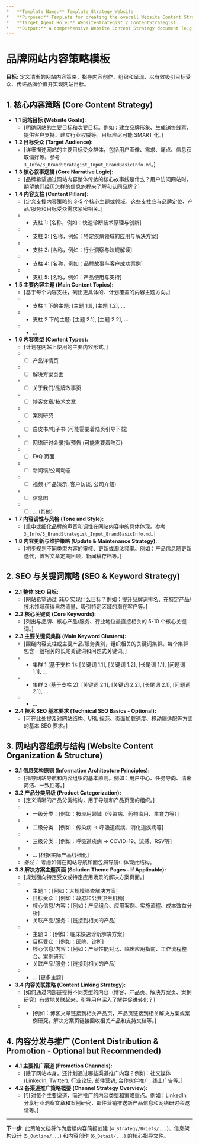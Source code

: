 ```yaml
---
*   **Template Name:** Template_Strategy_Website
*   **Purpose:** Template for creating the overall Website Content Strategy document.
*   **Target Agent Role:** WebsiteStrategist / ContentStrategist
*   **Output:** A comprehensive Website Content Strategy document (e.g., `4_Strategy/4_WebsiteStrategist_Strategy_WebsiteBasic.md`).
---
```


# 品牌网站内容策略模板

**目标:** 定义清晰的网站内容策略，指导内容创作、组织和呈现，以有效吸引目标受众、传递品牌价值并实现网站目标。

## 1. 核心内容策略 (Core Content Strategy)

*   **1.1 网站目标 (Website Goals):**
    *   [明确网站的主要目标和次要目标。例如：建立品牌形象、生成销售线索、提供客户支持、建立行业权威等。目标应尽可能 SMART 化。]
*   **1.2 目标受众 (Target Audience):**
    *   [详细描述网站的主要目标受众群体，包括用户画像、需求、痛点、信息获取偏好等。参考 `3_Info/3_BrandStrategist_Input_BrandBasicInfo.md`。]
*   **1.3 核心叙事逻辑 (Core Narrative Logic):**
    *   [品牌希望通过网站内容整体传达的核心故事线是什么？用户访问网站时，期望他们经历怎样的信息旅程来了解和认同品牌？]
*   **1.4 内容支柱 (Content Pillars):**
    *   [定义支撑内容策略的 3-5 个核心主题或领域。这些支柱应与品牌定位、产品/服务和目标受众需求紧密相关。]
    *   *   支柱 1: [名称，例如：快速诊断技术原理与创新]
    *   *   支柱 2: [名称，例如：特定疾病领域的应用与解决方案]
    *   *   支柱 3: [名称，例如：行业洞察与法规解读]
    *   *   支柱 4: [名称，例如：品牌故事与客户成功案例]
    *   *   支柱 5: [名称，例如：产品使用与支持]
*   **1.5 主要内容主题 (Main Content Topics):**
    *   [基于每个内容支柱，列出更具体的、计划覆盖的内容主题方向。]
    *   *   支柱 1 下的主题: [主题 1.1], [主题 1.2], ...
    *   *   支柱 2 下的主题: [主题 2.1], [主题 2.2], ...
    *   *   ...
*   **1.6 内容类型 (Content Types):**
    *   [计划在网站上使用的主要内容形式。]
    *   *   [ ] 产品详情页
    *   *   [ ] 解决方案页面
    *   *   [ ] 关于我们/品牌故事页
    *   *   [ ] 博客文章/技术文章
    *   *   [ ] 案例研究
    *   *   [ ] 白皮书/电子书 (可能需要着陆页引导下载)
    *   *   [ ] 网络研讨会录播/预告 (可能需要着陆页)
    *   *   [ ] FAQ 页面
    *   *   [ ] 新闻稿/公司动态
    *   *   [ ] 视频 (产品演示, 客户访谈, 公司介绍)
    *   *   [ ] 信息图
    *   *   [ ] ... (其他)
*   **1.7 内容调性与风格 (Tone and Style):**
    *   [重申或细化品牌的声音和调性在网站内容中的具体体现。参考 `3_Info/3_BrandStrategist_Input_BrandBasicInfo.md`。]
*   **1.8 内容更新与维护策略 (Update & Maintenance Strategy):**
    *   [初步规划不同类型内容的审核、更新或淘汰频率。例如：产品信息随更新迭代，博客文章定期回顾，新闻稿存档等。]

## 2. SEO 与关键词策略 (SEO & Keyword Strategy)

*   **2.1 整体 SEO 目标:**
    *   [网站希望通过 SEO 实现什么目标？例如：提升品牌词排名、在特定产品/技术领域获得自然流量、吸引特定区域的潜在客户等。]
*   **2.2 核心关键词 (Core Keywords):**
    *   [列出与品牌、核心产品/服务、行业地位最直接相关的 5-10 个核心关键词。]
*   **2.3 主要关键词集群 (Main Keyword Clusters):**
    *   [围绕内容支柱或主要产品/服务类别，组织相关的关键词集群。每个集群包含一组相关的长尾关键词和问题式关键词。]
    *   *   集群 1 (基于支柱 1): [关键词 1.1], [关键词 1.2], [长尾词 1.1], [问题词 1.1], ...
    *   *   集群 2 (基于支柱 2): [关键词 2.1], [关键词 2.2], [长尾词 2.1], [问题词 2.1], ...
    *   *   ...
*   **2.4 技术 SEO 基本要求 (Technical SEO Basics - Optional):**
    *   [可在此处提及对网站结构、URL 规范、页面加载速度、移动端适配等方面的基本 SEO 要求。]

## 3. 网站内容组织与结构 (Website Content Organization & Structure)

*   **3.1 信息架构原则 (Information Architecture Principles):**
    *   [指导网站导航和内容组织的基本原则。例如：用户中心、任务导向、清晰简洁、一致性等。]
*   **3.2 产品分类层级 (Product Categorization):**
    *   [定义清晰的产品分类结构，用于导航和产品页面的组织。]
    *   *   一级分类：[例如：按应用领域（传染病、药物滥用、生育力等）]
    *   *   二级分类：[例如：传染病 -> 呼吸道疾病、消化道疾病等]
    *   *   三级分类：[例如：呼吸道疾病 -> COVID-19、流感、RSV等]
    *   *   ... [根据实际产品线细化]
    *   *备注：* 考虑如何在网站导航和面包屑导航中体现此结构。
*   **3.3 解决方案主题页面 (Solution Theme Pages - If Applicable):**
    *   [规划面向特定受众或特定应用场景的解决方案页面。]
    *   *   主题 1：[例如：大规模筛查解决方案]
        *   目标受众：[例如：政府和公共卫生机构]
        *   核心信息/内容：[例如：产品组合、应用案例、实施流程、成本效益分析]
        *   关联产品/服务：[链接到相关的产品]
    *   *   主题 2：[例如：临床快速诊断解决方案]
        *   目标受众：[例如：医院、诊所]
        *   核心信息/内容：[例如：产品性能对比、临床应用指南、工作流程整合、案例研究]
        *   关联产品/服务：[链接到相关的产品]
    *   *   ... [更多主题]
*   **3.4 内容关联策略 (Content Linking Strategy):**
    *   [如何通过内部链接将不同类型的内容（博客、产品页、解决方案页、案例研究）有效地关联起来，引导用户深入了解并促进转化？]
    *   *   [例如：博客文章链接到相关产品页，产品页链接到相关解决方案或案例研究，解决方案页链接回收相关产品和支持文档等。]

## 4. 内容分发与推广 (Content Distribution & Promotion - Optional but Recommended)

*   **4.1 主要推广渠道 (Promotion Channels):**
    *   [除了网站本身，还计划通过哪些渠道推广内容？例如：社交媒体 (LinkedIn, Twitter), 行业论坛, 邮件营销, 合作伙伴推广, 线上广告等。]
*   **4.2 各渠道推广策略概要 (Channel Strategy Overview):**
    *   [针对每个主要渠道，简述推广的内容类型和策略重点。例如：LinkedIn 分享行业洞察文章和案例研究，邮件营销推送新产品信息和网络研讨会邀请等。]

---

**下一步:** 此策略文档将作为后续内容简报创建 (`4_Strategy/Briefs/...`)、信息架构设计 (`5_Outline/...`) 和内容创作 (`6_Detail/...`) 的核心指导文件。
